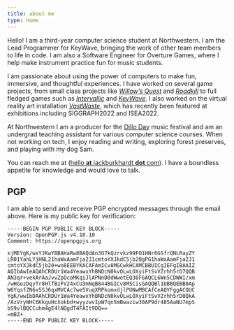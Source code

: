 ```yaml
---
title: about me
type: home
---
```


Hello! I am a third-year computer science student at Northwestern. I am the Lead Programmer for KeyWave, bringing the work of other team members to life in code. I am also a Software Engineer for Overture Games, where I help make instrument practice fun for music students.

I am passionate about using the power of computers to make fun, immersive, and thoughtful experiences. I have worked on several game projects, from small class projects like [*Willow’s Quest*](https://jackburkhardt.com/projects/willowsquest/) and [*Roadkill*](https://jackburkhardt.com/projects/roadkill/) to full fledged games such as [*Intervallic*](https://jackburkhardt.com/projects/intervallic/) and [*KeyWave*](https://jackburkhardt.com/projects/keywave/). I also worked on the virtual reality art installation [*VastWaste*](https://jackburkhardt.com/projects/vastwaste/), which has recently been featured at exhibitions including SIGGRAPH2022 and ISEA2022.

At Northwestern I am a producer for the [Dillo Day](https://dilloday.com) music festival and am an undergrad teaching assistant for various computer science courses. When not working on tech, I enjoy reading and writing, exploring forest preserves, and playing with my dog Sam.

You can reach me at ([hello **at** jackburkhardt **dot** com](mailto:hello@jackburkhardt.com)). I have a boundless appetite for knowledge and would love to talk.

## PGP

I am able to send and receive PGP encrypted messages through the email above. Here is my public key for verification:

```
-----BEGIN PGP PUBLIC KEY BLOCK-----
Version: OpenPGP.js v4.10.10
Comment: https://openpgpjs.org

xjMEYgK/wxYJKwYBBAHaRw8BAQdAn3O7kQzrvkz99FO1HNr6GSfrQNLRayZY
LR01YahLYjHNL21haWxAamFja2J1cmtoYXJkdC5jb20gPG1haWxAamFja2J1
cmtoYXJkdC5jb20+wo8EEBYKACAFAmICv8MGCwkHCAMCBBUICgIEFgIBAAIZ
AQIbAwIeAQAhCRDUr1Wa4YeawxYhBNDcN0kvOLwLOXyiFtSvVZrhh5rD7QQB
AN3qr+vekArAaJvvZpOcoMKqiJlAPNnD0dWwetEQ30F6AQCL6Wn5CDWWI/xm
/wHGozDqyTr8HlfBzFV24xCU3mNqB844BGICv8MSCisGAQQBl1UBBQEBB0Ap
W6YqsfZN6x5SJ6qxMVCAc7we5VuqXRPkomxdjlPUNwMBCAfCeAQYFggACQUC
YgK/wwIbDAAhCRDUr1Wa4YeawxYhBNDcN0kvOLwLOXyiFtSvVZrhh5rD0QkA
/AzVryWHC6KkguHcXokbd+wyyzwvIpW7qn5mBwaziw30AP9dr485AaNU7mpS
bS9vlBQCCuhm4gE4lNQgdT4FAIt9DQ==
=mBZ+
-----END PGP PUBLIC KEY BLOCK-----
```